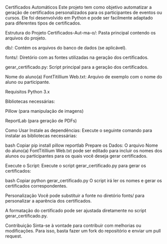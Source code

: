 Certificados Automáticos
Este projeto tem como objetivo automatizar a geração de certificados personalizados para os participantes de eventos ou cursos. Ele foi desenvolvido em Python e pode ser facilmente adaptado para diferentes tipos de certificados.

Estrutura do Projeto
Certificados-Aut-ma-o/: Pasta principal contendo os arquivos do projeto.

db/: Contém os arquivos do banco de dados (se aplicável).

fonts/: Diretório com as fontes utilizadas na geração dos certificados.

gerar_certificado.py: Script principal para a geração dos certificados.

Nome do aluno(a) FontTitillium Web.txt: Arquivo de exemplo com o nome do aluno ou participante.

Requisitos
Python 3.x

Bibliotecas necessárias:

Pillow (para manipulação de imagens)

ReportLab (para geração de PDFs)

Como Usar
Instale as dependências: Execute o seguinte comando para instalar as bibliotecas necessárias:

bash
Copiar
pip install pillow reportlab
Prepare os Dados: O arquivo Nome do aluno(a) FontTitillium Web.txt pode ser editado para incluir os nomes dos alunos ou participantes para os quais você deseja gerar certificados.

Execute o Script: Execute o script gerar_certificado.py para gerar os certificados:

bash
Copiar
python gerar_certificado.py
O script irá ler os nomes e gerar os certificados correspondentes.

Personalização
Você pode substituir a fonte no diretório fonts/ para personalizar a aparência dos certificados.

A formatação do certificado pode ser ajustada diretamente no script gerar_certificado.py.

Contribuição
Sinta-se à vontade para contribuir com melhorias ou modificações. Para isso, basta fazer um fork do repositório e enviar um pull request.
